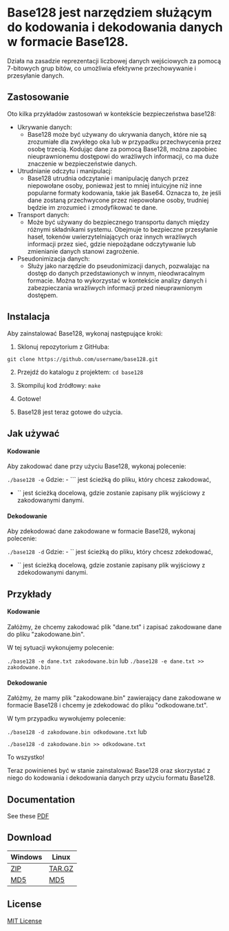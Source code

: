 # Base128 jest narzędziem służącym do kodowania i dekodowania danych w formacie Base128. #
Działa na zasadzie reprezentacji liczbowej danych wejściowych za pomocą 7-bitowych grup bitów, co umożliwia efektywne przechowywanie i przesyłanie danych. 

## Zastosowanie
Oto kilka przykładów zastosowań w kontekście bezpieczeństwa base128:

- Ukrywanie danych:
   - Base128 może być używany do ukrywania danych, które nie są zrozumiałe dla zwykłego oka lub w przypadku przechwycenia przez osobę trzecią. Kodując dane za pomocą Base128, można zapobiec nieuprawnionemu dostępowi do wrażliwych informacji, co ma duże znaczenie w bezpieczeństwie danych.
- Utrudnianie odczytu i manipulacj:
   - Base128 utrudnia odczytanie i manipulację danych przez niepowołane osoby, ponieważ jest to mniej intuicyjne niż inne popularne formaty kodowania, takie jak Base64. Oznacza to, że jeśli dane zostaną przechwycone przez niepowołane osoby, trudniej będzie im zrozumieć i zmodyfikować te dane.
- Transport danych:
   - Może być używany do bezpiecznego transportu danych między różnymi składnikami systemu. Obejmuje to bezpieczne przesyłanie haseł, tokenów uwierzytelniających oraz innych wrażliwych informacji przez sieć, gdzie niepożądane odczytywanie lub zmienianie danych stanowi zagrożenie.
- Pseudonimizacja danych:
   -  Służy jako narzędzie do pseudonimizacji danych, pozwalając na dostęp do danych przedstawionych w innym, nieodwracalnym formacie. Można to wykorzystać w kontekście analizy danych i zabezpieczania wrażliwych informacji przed nieuprawnionym dostępem.


## Instalacja 
Aby zainstalować Base128, wykonaj następujące kroki: 

1. Sklonuj repozytorium z GitHuba: 

``` git clone https://github.com/username/base128.git ``` 

2. Przejdź do katalogu z projektem: ``` cd base128 ``` 

3. Skompiluj kod źródłowy: ``` make ``` 

4. Gotowe!
   
6. Base128 jest teraz gotowe do użycia. 

## Jak używać ### 
#### Kodowanie ####
Aby zakodować dane przy użyciu Base128, wykonaj polecenie: 

``` ./base128 -e ``` Gdzie: - ``` jest ścieżką do pliku, który chcesz zakodować, 

- `` jest ścieżką docelową, gdzie zostanie zapisany plik wyjściowy z zakodowanymi danymi. 

#### Dekodowanie ####
Aby zdekodować dane zakodowane w formacie Base128, wykonaj polecenie: 

``` ./base128 -d ``` Gdzie: - `` jest ścieżką do pliku, który chcesz zdekodować, 
- `` jest ścieżką docelową, gdzie zostanie zapisany plik wyjściowy z zdekodowanymi danymi. 

## Przykłady ### 
#### Kodowanie ####
Załóżmy, że chcemy zakodować plik "dane.txt" i zapisać zakodowane dane do pliku "zakodowane.bin". 

W tej sytuacji wykonujemy polecenie: 

``` ./base128 -e dane.txt zakodowane.bin ``` 
lub
``` ./base128 -e dane.txt >> zakodowane.bin ``` 

#### Dekodowanie ####
Załóżmy, że mamy plik "zakodowane.bin" zawierający dane zakodowane w formacie Base128 i chcemy je zdekodować do pliku "odkodowane.txt". 

W tym przypadku wywołujemy polecenie: 

``` ./base128 -d zakodowane.bin odkodowane.txt ``` 
lub

``` ./base128 -d zakodowane.bin >> odkodowane.txt ``` 

To wszystko! 

Teraz powinieneś być w stanie zainstalować Base128 oraz skorzystać z niego do kodowania i dekodowania danych przy użyciu formatu Base128.

## Documentation 
See these [PDF](https://opensource.org/license/mit/)

## Download
Windows|Linux
-|-
[ZIP](https://opensource.org/license/mit/)|[TAR.GZ](https://opensource.org/license/mit/)
[MD5](https://opensource.org/license/mit/)|[MD5](https://opensource.org/license/mit/)


## License
[MIT License](https://opensource.org/license/mit/)
